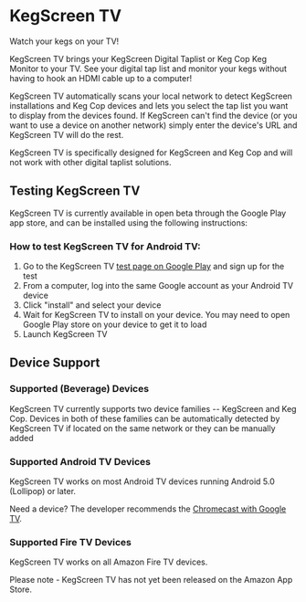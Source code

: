 # KegScreen TV

Watch your kegs on your TV!

KegScreen TV brings your KegScreen Digital Taplist or Keg Cop Keg Monitor to your TV. See your digital tap list and monitor your kegs without having to hook an HDMI cable up to a computer!

KegScreen TV automatically scans your local network to detect KegScreen installations and Keg Cop devices and lets you select the tap list you want to display from the devices found. If KegScreen can't find the device (or you want to use a device on another network) simply enter the device's URL and KegScreen TV will do the rest.

KegScreen TV is specifically designed for KegScreen and Keg Cop and will not work with other digital taplist solutions.


## Testing KegScreen TV

KegScreen TV is currently available in open beta through the Google Play app store, and can be installed using the following instructions:

### How to test KegScreen TV for Android TV:

1. Go to the KegScreen TV [test page on Google Play](https://play.google.com/apps/testing/com.kegscreen.kegscreentv) and sign up for the test
2. From a computer, log into the same Google account as your Android TV device
3. Click "install" and select your device
4. Wait for KegScreen TV to install on your device. You may need to open Google Play store on your device to get it to load
5. Launch KegScreen TV


## Device Support


### Supported (Beverage) Devices

KegScreen TV currently supports two device families -- KegScreen and Keg Cop. Devices in both of these families can be automatically detected by KegScreen TV if located on the same network or they can be manually added


### Supported Android TV Devices

KegScreen TV works on most Android TV devices running Android 5.0 (Lollipop) or later. 

Need a device? The developer recommends the [Chromecast with Google TV](https://store.google.com/product/chromecast_google_tv?hl=en-US).


### Supported Fire TV Devices

KegScreen TV works on all Amazon Fire TV devices.  

Please note - KegScreen TV has not yet been released on the Amazon App Store.



